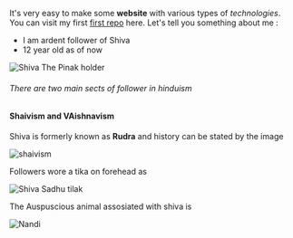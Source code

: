 It's very easy to make some **website** with various types of *technologies*. You can visit my first [first repo](https://github.com/AniketTheGreat/AniketTheGreat.github.io) here.
Let's tell you something about me :
 * I am ardent follower of Shiva
 * 12 year old as of now


![Shiva The Pinak holder](/images/pinakin.png)

###### There are two main sects of follower in hinduism
#### Shaivism and VAishnavism

Shiva is formerly known as **Rudra** and history can be stated by the image

![shaivism](/images/Shaivism.jpg) 

Followers wore a tika on forehead as

![Shiva Sadhu tilak](/images/sadhu.jpg) 


The Auspuscious animal assosiated with shiva is

![Nandi](/images/nandi.jpg)
